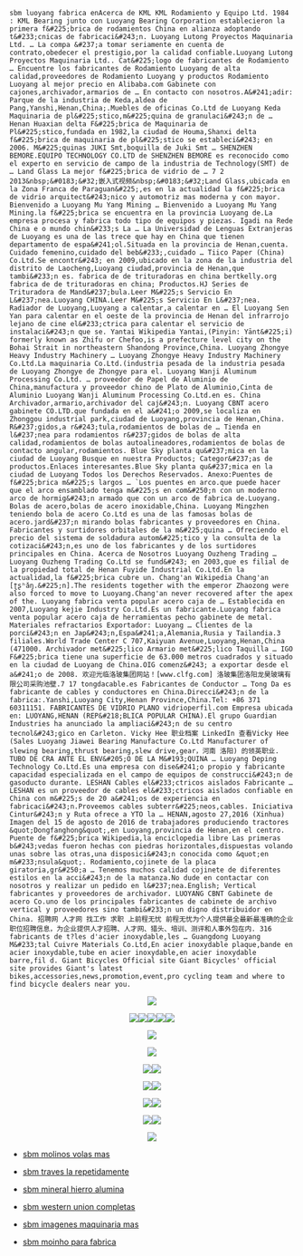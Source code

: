 
```
sbm luoyang fabrica enAcerca de KML KML Rodamiento y Equipo Ltd. 1984 : KML Bearing junto con Luoyang Bearing Corporation establecieron la primera f&#225;brica de rodamientos China en alianza adoptando t&#233;cnicas de fabricaci&#243;n. Luoyang Lutong Proyectos Maquinaria Ltd. … La compa &#237;a tomar seriamente en cuenta de contrato,obedecer el prestigio,por la calidad confiable.Luoyang Lutong Proyectos Maquinaria Ltd.. Cat&#225;logo de fabricantes de Rodamiento … Encuentre los fabricantes de Rodamiento Luoyang de alta calidad,proveedores de Rodamiento Luoyang y productos Rodamiento Luoyang al mejor precio en Alibaba.com Gabinete con cajones,archivador,armarios de … En contacto con nosotros.A&#241;adir: Parque de la industria de Keda,aldea de Pang,Yanshi,Henan,China;.Muebles de oficinas Co.Ltd de Luoyang Keda Maquinaria de pl&#225;stico,m&#225;quina de granulaci&#243;n de … Henan Huaxian delta F&#225;brica de Maquinaria de Pl&#225;stico,fundada en 1982,la ciudad de Houma,Shanxi delta f&#225;brica de maquinaria de pl&#225;stico se estableci&#243; en 2006. M&#225;quinas JUKI Smt,boquilla de Juki Smt … SHENZHEN BEMORE.EQUIPO TECHNOLOGY CO.LTD de SHENZHEN BEMORE es reconocido como el experto en servicio de campo de la industria de Technology(SMT) de … Land Glass La mejor f&#225;brica de vidrio de … 7 2 2013&nbsp;&#0183;&#32;嵌入式视频&nbsp;&#0183;&#32;Land Glass,ubicada en la Zona Franca de Paraguan&#225;,es en la actualidad la f&#225;brica de vidrio arquitect&#243;nico y automotriz mas moderna y con mayor. Bienvenido a Luoyang Mu Yang Mining … Bienvenido a Luoyang Mu Yang Mining.la f&#225;brica se encuentra en la provincia Luoyang de.La empresa procesa y fabrica todo tipo de equipos y piezas. Igadi na Rede China e o mundo chin&#233;s La … La Universidad de Lenguas Extranjeras de Luoyang es una de las trece que hay en China que tienen departamento de espa&#241;ol.Situada en la provincia de Henan,cuenta. Cuidado femenino,cuidado del beb&#233;,cuidado … Tiico Paper (China) Co.Ltd.Se encontr&#243; en 2009,ubicado en la zona de la industria del distrito de Laocheng,Luoyang ciudad,provincia de Henan,que tambi&#233;n es. fabrica de de trituradoras en china bertkelly.org fabrica de de trituradoras en china; Productos.HJ Series de Trituradora de Mand&#237;bula.Leer M&#225;s Servicio En L&#237;nea.Luoyang CHINA.Leer M&#225;s Servicio En L&#237;nea. Radiador de Luoyang,Luoyang a calentar,a calentar en … El Luoyang Sen Yan para calentar en el oeste de la provincia de Henan del infrarrojo lejano de cine el&#233;ctrica para calentar el servicio de instalaci&#243;n que se. Yantai Wikipedia Yantai,(Pinyin: Yānt&#225;i) formerly known as Zhifu or Chefoo,is a prefecture level city on the Bohai Strait in northeastern Shandong Province,China. Luoyang Zhongye Heavy Industry Machinery … Luoyang Zhongye Heavy Industry Machinery Co.Ltd.La maquinaria Co.Ltd.(industria pesada de la industria pesada de Luoyang Zhongye de Zhongye para el. Luoyang Wanji Aluminum Processing Co.Ltd. … proveedor de Papel de Aluminio de China,manufactura y proveedor chino de Plato de Aluminio,Cinta de Aluminio Luoyang Wanji Aluminum Processing Co.Ltd.en es. China Archivador,armario,archivador del caj&#243;n. Luoyang CBNT acero gabinete CO.LTD.que fundada en el a&#241;o 2009,se localiza en Zhonggou industrial park,ciudad de Luoyang,provincia de Henan,China. R&#237;gidos,a r&#243;tula,rodamientos de bolas de … Tienda en l&#237;nea para rodamientos r&#237;gidos de bolas de alta calidad,rodamientos de bolas autoalineadores,rodamientos de bolas de contacto angular,rodamientos. Blue Sky planta qu&#237;mica en la ciudad de Luoyang Busque en nuestra Productos; Categor&#237;as de productos.Enlaces interesantes.Blue Sky planta qu&#237;mica en la ciudad de Luoyang Todos los Derechos Reservados. Anexo:Puentes de f&#225;brica m&#225;s largos … `Los puentes en arco.que puede hacer que el arco ensamblado tenga m&#225;s en com&#250;n con un moderno arco de hormig&#243;n armado que con un arco de fabrica de.Luoyang. Bolas de acero,bolas de acero inoxidable,China. Luoyang Mingzhen teniendo bola de acero Co.Ltd es una de las famosas bolas de acero.jard&#237;n mirando bolas fabricantes y proveedores en China. Fabricantes y surtidores orbitales de la m&#225;quina … Ofreciendo el precio del sistema de soldadura autom&#225;tico y la consulta de la cotizaci&#243;n,es uno de los fabricantes y de los surtidores principales en China. Acerca de Nosotros Luoyang Ouzheng Trading … Luoyang Ouzheng Trading Co.Ltd se fund&#243; en 2003,que es filial de la propiedad total de Henan Fuyide Industrial Co.Ltd.En la actualidad,la f&#225;brica cubre un. Chang'an Wikipedia Chang'an [ʈʂʰǎŋ.&#225;n].The residents together with the emperor Zhaozong were also forced to move to Luoyang.Chang'an never recovered after the apex of the. Luoyang fabrica venta popular acero caja de … Establecida en 2007,Luoyang kejie Industry Co.Ltd.Es un fabricante.Luoyang fabrica venta popular acero caja de herramientas pecho gabinete de metal. Materiales refractarios Exportador: Luoyang … Clientes de la porci&#243;n en Jap&#243;n,Espa&#241;a,Alemania,Rusia y Tailandia.3 filiales.World Trade Center C 707,Kaiyuan Avenue,Luoyang,Henan,China (471000. Archivador met&#225;lico Armario met&#225;lico Taquilla … IGO F&#225;brica tiene una superficie de 63.000 metros cuadrados y situado en la ciudad de Luoyang de China.OIG comenz&#243; a exportar desde el a&#241;o de 2008. 欢迎光临洛玻集团网站！[www.clfg.com] 洛玻集团洛阳龙昊玻璃有限公司采购池壁.7 17 tongdacable.es Fabricantes de Conductor … Tong Da es fabricante de cables y conductores en China.Direcci&#243;n de la fabrica:.Yanshi,Luoyang City,Henan Province,China.Tel: +86 371 60311151. FABRICANTES DE VIDRIO PLANO vidrioperfil.com Empresa ubicada en: LUOYANG,HENAN (REP&#218;BLICA POPULAR CHINA).El grupo Guardian Industries ha anunciado la ampliaci&#243;n de su centro tecnol&#243;gico en Carleton. Vicky Hee 职业档案 LinkedIn 查看Vicky Hee (Sales Luoyang Jiawei Bearing Manufacture Co.Ltd Manufacturer of slewing bearing,thrust bearing,slew drive,gear，河南 洛阳) 的领英职业. TUBO DE CRA ANTE EL ENV&#205;O DE LA M&#193;QUINA … Luoyang Deping Technology Co.Ltd.Es una empresa con dise&#241;o propio y fabricante capacidad especializada en el campo de equipos de construcci&#243;n de gasoducto durante. LESHAN Cables el&#233;ctricos aislados Fabricante … LESHAN es un proveedor de cables el&#233;ctricos aislados confiable en China con m&#225;s de 20 a&#241;os de experiencia en fabricaci&#243;n.Proveemos cables subterr&#225;neos,cables. Iniciativa Cintur&#243;n y Ruta ofrece a YTO la … HENAN,agosto 27,2016 (Xinhua) Imagen del 15 de agosto de 2016 de trabajadores produciendo tractores &quot;Dongfanghong&quot;,en Luoyang,provincia de Henan,en el centro. Puente de f&#225;brica Wikipedia,la enciclopedia libre Las primeras b&#243;vedas fueron hechas con piedras horizontales,dispuestas volando unas sobre las otras,una disposici&#243;n conocida como &quot;en m&#233;nsula&quot;. Rodamiento,cojinete de la placa giratoria,gr&#250;a … Tenemos muchos calidad cojinete de diferentes estilos en la acci&#243;n de la matanza.No dude en contactar con nosotros y realizar un pedido en l&#237;nea.English; Vertical fabricantes y proveedores de archivador. LUOYANG CBNT Gabinete de acero Co.uno de los principales fabricantes de cabinete de archivo vertical y proveedores sino tambi&#233;n un digno distribuidor en China. 招聘网 人才网 找工作 求职 上前程无忧 前程无忧为个人提供最全最新最准确的企业职位招聘信息，为企业提供人才招聘、人才网、猎头、培训、测评和人事外包在内. 316 fabricants de t?les d'acier inoxydable,les … Guangdong Luoyang M&#233;tal Cuivre Materials Co.Ltd,En acier inoxydable plaque,bande en acier inoxydable,tube en acier inoxydable,en acier inoxydable barre,fil d. Giant Bicycles Official site Giant Bicycles' official site provides Giant's latest bikes,accessories,news,promotion,event,pro cycling team and where to find bicycle dealers near you. 
```

<div align="center">

<a href="https://es-crusher.shibang-china.com/github&k=sbm+luoyang+fabrica+en"><img src="https://static.shibang-china.com/es/crusher/logo.jpg"></a>

<a href="https://es-crusher.shibang-china.com/github&k=sbm+luoyang+fabrica+en"><img src="https://static.shibang-china.com/es/crusher/index.jpg"></a><a href="https://es-crusher.shibang-china.com/material.htmlgithub&k=sbm+luoyang+fabrica+en"><img src="https://static.shibang-china.com/es/crusher/material.jpg"></a><a href="https://es-crusher.shibang-china.com/application.htmlgithub&k=sbm+luoyang+fabrica+en"><img src="https://static.shibang-china.com/es/crusher/application.jpg"></a><a href="https://es-crusher.shibang-china.com/aboutus.htmlgithub&k=sbm+luoyang+fabrica+en"><img src="https://static.shibang-china.com/es/crusher/aboutus.jpg"></a><a href="https://es-crusher.shibang-china.com/contact.htmlgithub&k=sbm+luoyang+fabrica+en"><img src="https://static.shibang-china.com/es/crusher/contact.jpg"></a>

<a href="https://es-crusher.shibang-china.com/github&k=sbm+luoyang+fabrica+en"><img src="https://static.shibang-china.com/es/crusher/banner.jpg"></a>

<a href="https://swt.shibang-china.com/github&k=sbm+luoyang+fabrica+en"><img src="https://static.shibang-china.com/es/crusher/text.jpg"></a>

<a href="https://swt.shibang-china.com/github&k=sbm+luoyang+fabrica+en"><img src="https://static.shibang-china.com/es/crusher/chat.jpg"></a><a href="https://es-crusher.shibang-china.com/contact.htmlgithub&k=sbm+luoyang+fabrica+en"><img src="https://static.shibang-china.com/es/crusher/message.jpg"></a>

<a href="https://es-crusher.shibang-china.com/products/pe.htmlgithub&k=sbm+luoyang+fabrica+en"><img src="https://static.shibang-china.com/es/crusher/pe.jpg"></a><a href="https://es-crusher.shibang-china.com/products/pf.htmlgithub&k=sbm+luoyang+fabrica+en"><img src="https://static.shibang-china.com/es/crusher/pf.jpg"></a>

<a href="https://es-crusher.shibang-china.com/products/hpt.htmlgithub&k=sbm+luoyang+fabrica+en"><img src="https://static.shibang-china.com/es/crusher/hpt.jpg"></a><a href="https://es-crusher.shibang-china.com/products/vsi.htmlgithub&k=sbm+luoyang+fabrica+en"><img src="https://static.shibang-china.com/es/crusher/vsi.jpg"></a>

<a href="https://es-crusher.shibang-china.com/products/klv.htmlgithub&k=sbm+luoyang+fabrica+en"><img src="https://static.shibang-china.com/es/crusher/klv.jpg"></a><a href="https://es-crusher.shibang-china.com/products/portable.htmlgithub&k=sbm+luoyang+fabrica+en"><img src="https://static.shibang-china.com/es/crusher/portable.jpg"></a>

<a href="https://swt.shibang-china.com/github&k=sbm+luoyang+fabrica+en"><img src="https://static.shibang-china.com/es/crusher/case.jpg"></a>

</div>


* [sbm molinos volas mas](sbm%20molinos%20volas%20mas.md)

* [sbm traves la repetidamente](sbm%20traves%20la%20repetidamente.md)

* [sbm mineral hierro alumina](sbm%20mineral%20hierro%20alumina.md)

* [sbm western union completas](sbm%20western%20union%20completas.md)

* [sbm imagenes maquinaria mas](sbm%20imagenes%20maquinaria%20mas.md)

* [sbm moinho para fabrica](sbm%20moinho%20para%20fabrica.md)